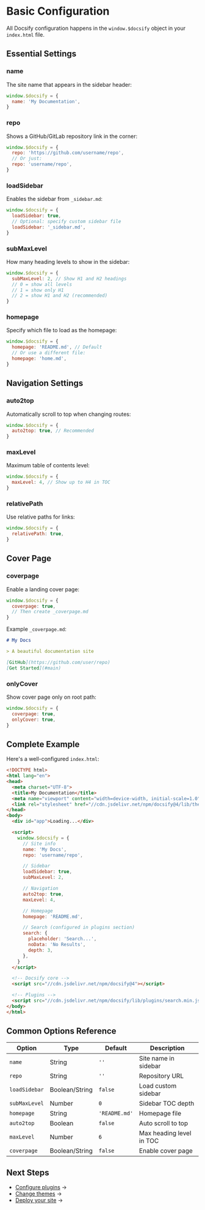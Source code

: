 # Basic Configuration

All Docsify configuration happens in the `window.$docsify` object in your `index.html` file.

## Essential Settings

### name

The site name that appears in the sidebar header:

```javascript
window.$docsify = {
  name: 'My Documentation',
}
```

### repo

Shows a GitHub/GitLab repository link in the corner:

```javascript
window.$docsify = {
  repo: 'https://github.com/username/repo',
  // Or just:
  repo: 'username/repo',
}
```

### loadSidebar

Enables the sidebar from `_sidebar.md`:

```javascript
window.$docsify = {
  loadSidebar: true,
  // Optional: specify custom sidebar file
  loadSidebar: '_sidebar.md',
}
```

### subMaxLevel

How many heading levels to show in the sidebar:

```javascript
window.$docsify = {
  subMaxLevel: 2, // Show H1 and H2 headings
  // 0 = show all levels
  // 1 = show only H1
  // 2 = show H1 and H2 (recommended)
}
```

### homepage

Specify which file to load as the homepage:

```javascript
window.$docsify = {
  homepage: 'README.md', // Default
  // Or use a different file:
  homepage: 'home.md',
}
```

## Navigation Settings

### auto2top

Automatically scroll to top when changing routes:

```javascript
window.$docsify = {
  auto2top: true, // Recommended
}
```

### maxLevel

Maximum table of contents level:

```javascript
window.$docsify = {
  maxLevel: 4, // Show up to H4 in TOC
}
```

### relativePath

Use relative paths for links:

```javascript
window.$docsify = {
  relativePath: true,
}
```

## Cover Page

### coverpage

Enable a landing cover page:

```javascript
window.$docsify = {
  coverpage: true,
  // Then create _coverpage.md
}
```

Example `_coverpage.md`:

```markdown
# My Docs

> A beautiful documentation site

[GitHub](https://github.com/user/repo)
[Get Started](#main)
```

### onlyCover

Show cover page only on root path:

```javascript
window.$docsify = {
  coverpage: true,
  onlyCover: true,
}
```

## Complete Example

Here's a well-configured `index.html`:

```html
<!DOCTYPE html>
<html lang="en">
<head>
  <meta charset="UTF-8">
  <title>My Documentation</title>
  <meta name="viewport" content="width=device-width, initial-scale=1.0">
  <link rel="stylesheet" href="//cdn.jsdelivr.net/npm/docsify@4/lib/themes/vue.css">
</head>
<body>
  <div id="app">Loading...</div>

  <script>
    window.$docsify = {
      // Site info
      name: 'My Docs',
      repo: 'username/repo',

      // Sidebar
      loadSidebar: true,
      subMaxLevel: 2,

      // Navigation
      auto2top: true,
      maxLevel: 4,

      // Homepage
      homepage: 'README.md',

      // Search (configured in plugins section)
      search: {
        placeholder: 'Search...',
        noData: 'No Results',
        depth: 3,
      },
    }
  </script>

  <!-- Docsify core -->
  <script src="//cdn.jsdelivr.net/npm/docsify@4"></script>

  <!-- Plugins -->
  <script src="//cdn.jsdelivr.net/npm/docsify/lib/plugins/search.min.js"></script>
</body>
</html>
```

## Common Options Reference

| Option | Type | Default | Description |
|--------|------|---------|-------------|
| `name` | String | `''` | Site name in sidebar |
| `repo` | String | `''` | Repository URL |
| `loadSidebar` | Boolean/String | `false` | Load custom sidebar |
| `subMaxLevel` | Number | `0` | Sidebar TOC depth |
| `homepage` | String | `'README.md'` | Homepage file |
| `auto2top` | Boolean | `false` | Auto scroll to top |
| `maxLevel` | Number | `6` | Max heading level in TOC |
| `coverpage` | Boolean/String | `false` | Enable cover page |

## Next Steps

- [Configure plugins](config-plugins.md) →
- [Change themes](config-themes.md) →
- [Deploy your site](deploy-github.md) →
